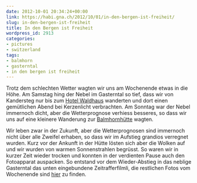 ```yaml
---
date: 2012-10-01 20:34:24+00:00
link: https://habi.gna.ch/2012/10/01/in-den-bergen-ist-freiheit/
slug: in-den-bergen-ist-freiheit
title: In den Bergen ist Freiheit
wordpress_id: 2913
categories:
- pictures
- switzerland
tags:
- balmhorn
- gasterntal
- in den bergen ist freiheit
---
```


Trotz dem schlechten Wetter wagten wir uns am Wochenende etwas in die Höhe. Am Samstag hing der Nebel im Gasterntal so tief, dass wir von Kandersteg nur bis zum [Hotel Waldhaus](https://de.wikipedia.org/wiki/Gasterntal#Hotel_Waldhaus) wanderten und dort einen gemütlichen Abend bei Kerzenlicht verbrachten. Am Sonntag war der Nebel immernoch dicht, aber die Wetterprognose verhiess besseres, so dass wir uns auf eine kleinere Wanderung zur [Balmhornhütte](http://www.sac-altels.ch/huetten/balmhornhuette.php) wagten.




Wir leben zwar in der Zukunft, aber die Wetterprognosen sind immernoch nicht über alle Zweifel erhaben, so dass wir im Aufstieg grandios verregnet wurden. Kurz vor der Ankunft in der Hütte lösten sich aber die Wolken auf und wir wurden von warmen Sonnenstrahlen begrüsst. So waren wir in kurzer Zeit wieder trocken und konnten in der verdienten Pause auch den Fotoapparat auspacken. So entstand vor dem Wieder-Abstieg in das neblige Gasterntal das unten eingebundene Zeitrafferfilmli, die restlichen Fotos vom Wochenende sind [hier](http://fotos.davidhaberth%C3%BCr.ch/index.php?type=sets&setId=72157631659385066) zu finden.

